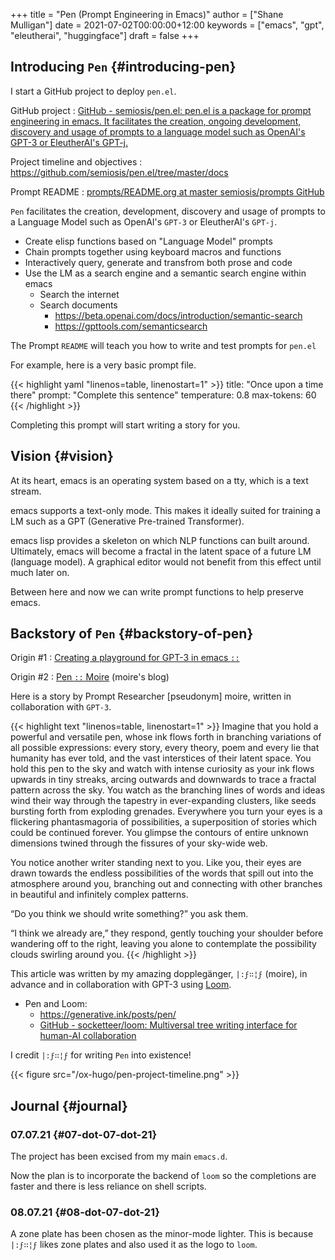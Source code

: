 +++
title = "Pen (Prompt Engineering in Emacs)"
author = ["Shane Mulligan"]
date = 2021-07-02T00:00:00+12:00
keywords = ["emacs", "gpt", "eleutherai", "huggingface"]
draft = false
+++

## Introducing `Pen` {#introducing-pen}

I start a GitHub project to deploy `pen.el`.

GitHub project
: [GitHub - semiosis/pen.el: pen.el is a package for prompt engineering in emacs. It facilitates the creation, ongoing development, discovery and usage of prompts to a language model such as OpenAI's GPT-3 or EleutherAI's GPT-j.](https://github.com/semiosis/pen.el/)

Project timeline and objectives
: <https://github.com/semiosis/pen.el/tree/master/docs>

Prompt README
: [prompts/README.org at master  semiosis/prompts  GitHub](http://github.com/semiosis/prompts/blob/master/README.org)

`Pen` facilitates the creation,
development, discovery and usage of prompts to
a Language Model such as OpenAI's `GPT-3` or EleutherAI's `GPT-j`.

-   Create elisp functions based on "Language Model" prompts
-   Chain prompts together using keyboard macros and functions
-   Interactively query, generate and transfrom both prose and code
-   Use the LM as a search engine and a semantic search engine within emacs
    -   Search the internet
    -   Search documents
        -   <https://beta.openai.com/docs/introduction/semantic-search>
        -   <https://gpttools.com/semanticsearch>

The Prompt `README` will teach you how to
write and test prompts for `pen.el`

For example, here is a very basic prompt file.

{{< highlight yaml "linenos=table, linenostart=1" >}}
title: "Once upon a time there"
prompt: "Complete this sentence"
temperature: 0.8
max-tokens: 60
{{< /highlight >}}

Completing this prompt will start writing a story for you.


## Vision {#vision}

At its heart, emacs is an operating system
based on a tty, which is a text stream.

emacs supports a text-only mode. This makes it
ideally suited for training a LM such as a GPT
(Generative Pre-trained Transformer).

emacs lisp provides a skeleton on which NLP
functions can built around. Ultimately, emacs
will become a fractal in the latent space of a
future LM (language model). A graphical editor would not
benefit from this effect until much later on.

Between here and now we can write prompt
functions to help preserve emacs.


## Backstory of `Pen` {#backstory-of-pen}

Origin #1
: [Creating a playground for GPT-3 in emacs `::`](https://semiosis.github.io/posts/creating-a-playground-for-gpt-3-in-emacs/)

Origin #2
: [Pen `::`  Moire](https://generative.ink/posts/pen/) (moire's blog)

Here is a story by Prompt Researcher [pseudonym] moire,
written in collaboration with `GPT-3`.

{{< highlight text "linenos=table, linenostart=1" >}}
Imagine that you hold a powerful and versatile pen, whose ink flows forth in
branching variations of all possible expressions: every story, every theory,
poem and every lie that humanity has ever told, and the vast interstices of
their latent space. You hold this pen to the sky and watch with intense
curiosity as your ink flows upwards in tiny streaks, arcing outwards and
downwards to trace a fractal pattern across the sky. You watch as the branching
lines of words and ideas wind their way through the tapestry in ever-expanding
clusters, like seeds bursting forth from exploding grenades. Everywhere you
turn your eyes is a flickering phantasmagoria of possibilities, a superposition
of stories which could be continued forever. You glimpse the contours of entire
unknown dimensions twined through the fissures of your sky-wide web.

You notice another writer standing next to you. Like you, their eyes are drawn
towards the endless possibilities of the words that spill out into the
atmosphere around you, branching out and connecting with other branches in
beautiful and infinitely complex patterns.

“Do you think we should write something?” you ask them.

“I think we already are,” they respond, gently touching your shoulder before
wandering off to the right, leaving you alone to contemplate the possibility
clouds swirling around you.
{{< /highlight >}}

This article was written by my amazing
dopplegänger, `|:ϝ∷¦ϝ` (moire), in advance and
in collaboration with GPT-3 using
[Loom](https://github.com/socketteer/loom).

-   Pen and Loom:
    -   <https://generative.ink/posts/pen/>
    -   [GitHub - socketteer/loom: Multiversal tree writing interface for human-AI collaboration](https://github.com/socketteer/loom)

I credit `|:ϝ∷¦ϝ` for writing `Pen` into existence!

{{< figure src="/ox-hugo/pen-project-timeline.png" >}}


## Journal {#journal}


### 07.07.21 {#07-dot-07-dot-21}

The project has been excised from my main `emacs.d`.

Now the plan is to incorporate the backend of
`loom` so the completions are faster and there
is less reliance on shell scripts.


### 08.07.21 {#08-dot-07-dot-21}

A zone plate has been chosen as the minor-mode lighter.
This is because `|:ϝ∷¦ϝ` likes zone plates and also used it as the logo to `loom`.